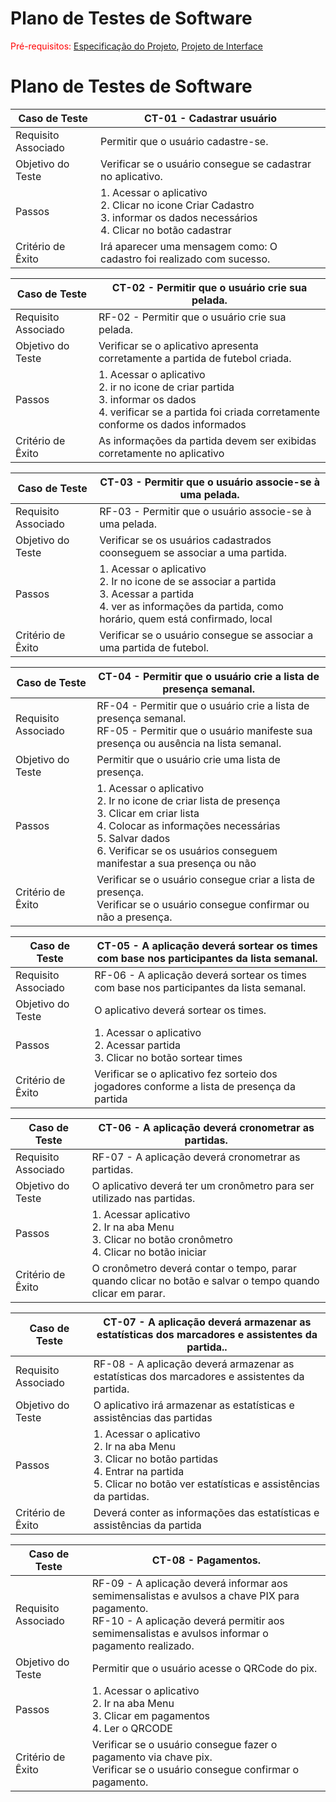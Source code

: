 # Plano de Testes de Software

<span style="color:red">Pré-requisitos: <a href="2-Especificação do Projeto.md"> Especificação do Projeto</a></span>, <a href="3-Projeto de Interface.md"> Projeto de Interface</a>

# Plano de Testes de Software
<p align="justify">


| **Caso de Teste** 	| **CT-01 - Cadastrar usuário**                                                                      	|
|--------------------|-----------------------------------------------------------------------------------------------------|
|	Requisito Associado| Permitir que o usuário cadastre-se.                  |
| Objetivo do Teste 	| Verificar se o usuário consegue se cadastrar no aplicativo.                                               |
| Passos 	           | 1. Acessar o aplicativo<br>2. Clicar no icone Criar Cadastro<br>3. informar os dados necessários<br>4. Clicar no botão cadastrar<br>|
| Critério de Êxito  | Irá aparecer uma mensagem como: O cadastro foi realizado com sucesso.    |

 
| **Caso de Teste** 	| **CT-02 - Permitir que o usuário crie sua pelada.** 	|
|--------------------|-----------------------------------------------------------------------------------------------------|
|	Requisito Associado| RF-02 -  Permitir que o usuário crie sua pelada. |
| Objetivo do Teste 	| Verificar se o aplicativo apresenta corretamente a partida de futebol criada.       |
| Passos 	           | 1. Acessar o aplicativo <br> 2. ir no icone de criar partida <br> 3. informar os dados <br> 4. verificar se a partida foi criada corretamente conforme os dados informados|
| Critério de Êxito  | As informações da partida devem ser exibidas corretamente no aplicativo |


| **Caso de Teste** 	| **CT-03 - Permitir que o usuário associe-se à uma pelada.**  |
|--------------------|-----------------------------------------------------------------------------------------------------|
|	Requisito Associado| RF-03 - Permitir que o usuário associe-se à uma pelada. |
| Objetivo do Teste 	| Verificar se os usuários cadastrados coonseguem se associar a uma partida.               |
| Passos 	           | 1. Acessar o aplicativo <br> 2. Ir no icone de se associar a partida <br> 3. Acessar a partida <br> 4. ver as informações da partida, como horário, quem está confirmado, local|
| Critério de Êxito  | Verificar se o usuário consegue se associar a uma partida de futebol.|
  
| **Caso de Teste** 	| **CT-04 - Permitir que o usuário crie a lista de presença semanal.**                                	|
|--------------------|-----------------------------------------------------------------------------------------------------|
|	Requisito Associado| RF-04 - Permitir que o usuário crie a lista de presença semanal. <br> RF-05 - Permitir que o usuário manifeste sua presença ou ausência na lista semanal.|
| Objetivo do Teste 	| Permitir que o usuário crie uma lista de presença.               |
| Passos 	           | 1. Acessar o aplicativo <br> 2. Ir no icone de criar lista de presença <br> 3. Clicar em criar lista <br> 4. Colocar as informações necessárias <br> 5. Salvar dados <BR> 6. Verificar se os usuários conseguem manifestar a sua presença ou não                                                                                                           |
| Critério de Êxito  | Verificar se o usuário consegue criar a lista de presença.<br> Verificar se o usuário consegue confirmar ou não a presença.|

| **Caso de Teste** 	| **CT-05 - A aplicação deverá sortear os times com base nos participantes da lista semanal.**                                	|
|--------------------|-----------------------------------------------------------------------------------------------------|
|	Requisito Associado| RF-06 - A aplicação deverá sortear os times com base nos participantes da lista semanal.|
| Objetivo do Teste 	| O aplicativo deverá sortear os times.               |
| Passos 	           | 1. Acessar o aplicativo <br> 2. Acessar partida<br> 3. Clicar no botão sortear times                                                                                              |
| Critério de Êxito  | Verificar se o aplicativo fez sorteio dos jogadores conforme a lista de presença da partida|

| **Caso de Teste** 	| **CT-06 - A aplicação deverá cronometrar as partidas.**                                	|
|--------------------|-----------------------------------------------------------------------------------------------------|
|	Requisito Associado| RF-07 - A aplicação deverá cronometrar as partidas.|
| Objetivo do Teste 	| O aplicativo deverá ter um cronômetro para ser utilizado nas partidas.               |
| Passos 	           | 1. Acessar aplicativo<br> 2. Ir na aba Menu<br> 3. Clicar no botão cronômetro<br> 4. Clicar no botão iniciar                                                                                              |
| Critério de Êxito  | O cronômetro deverá contar o tempo, parar quando clicar no botão e salvar o tempo quando clicar em parar.|

| **Caso de Teste** 	| **CT-07 - A aplicação deverá armazenar as estatísticas dos marcadores e assistentes da partida..**                                	|
|--------------------|-----------------------------------------------------------------------------------------------------|
|	Requisito Associado| RF-08 - A aplicação deverá armazenar as estatísticas dos marcadores e assistentes da partida.|
| Objetivo do Teste 	| O aplicativo irá armazenar as estatísticas e assistências das partidas               |
| Passos 	           | 1. Acessar o aplicativo<br> 2. Ir na aba Menu<br> 3. Clicar no botão partidas<br> 4. Entrar na partida<br> 5. Clicar no botão ver estatísticas e assistências da partidas.                                                                                               |
| Critério de Êxito  | Deverá conter as informações das estatísticas e assistências da partida|

| **Caso de Teste** 	| **CT-08 - Pagamentos.**                                	|
|--------------------|-----------------------------------------------------------------------------------------------------|
|	Requisito Associado| RF-09 - A aplicação deverá informar aos semimensalistas e avulsos a chave PIX para pagamento. <br> RF-10 - A aplicação deverá permitir aos semimensalistas e avulsos informar o pagamento realizado.|
| Objetivo do Teste 	| Permitir que o usuário acesse o QRCode do pix.               |
| Passos 	           | 1. Acessar o aplicativo<br> 2. Ir na aba Menu <br> 3. Clicar em pagamentos <br> 4. Ler o QRCODE                                                                                              |
| Critério de Êxito  | Verificar se o usuário consegue fazer o pagamento via chave pix.<br> Verificar se o usuário consegue confirmar o pagamento.|


 

